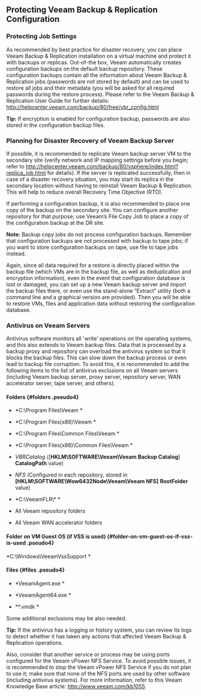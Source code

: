 Protecting Veeam Backup & Replication Configuration
---------------------------------------------------

### Protecting Job Settings

As recommended by best practice for disaster recovery, you can place
Veeam Backup & Replication installation on a virtual machine and protect
it with backups or replicas. Out-of-the box, Veeam automatically creates
configuration backups on the default backup repository. These
configuration backups contain all the information about Veeam Backup &
Replication jobs (passwords are not stored by default) and can be used
to restore all jobs and their metadata (you will be asked for all
required passwords during the restore process). Please refer to the
Veeam Backup & Replication User Guide for further details:
<http://helpcenter.veeam.com/backup/80/free/vbr_config.html>

**Tip:** If encryption is enabled for configuration backup, passwords
are also stored in the configuration backup files.

### Planning for Disaster Recovery of Veeam Backup Server

If possible, it is recommended to replicate Veeam backup server VM to
the secondary site (verify network and IP mapping settings before you
begin; refer to
<http://helpcenter.veeam.com/backup/80/vsphere/index.html?replica_job.html>
for details). If the server is replicated successfully, then in case of
a disaster recovery situation, you may start its replica in the
secondary location without having to reinstall Veeam Backup &
Replication. This will help to reduce overall Recovery Time Objective
(RTO).

If performing a configuration backup, it is also recommended to place
one copy of the backup on the secondary site. You can configure another
repository for that purpose; use Veeam’s File Copy Job to place a copy
of the configuration backup at the DR site.

**Note:** Backup copy jobs do not process configuration backups.
Remember that configuration backups are not processed with backup to
tape jobs; if you want to store configuration backups on tape, use file
to tape jobs instead.

Again, since all data required for a restore is directly placed within
the backup file (which VMs are in the backup file, as well as
deduplication and encryption information), even in the event that
configuration database is lost or damaged, you can set up a new Veeam
backup server and import the backup files there, or even use the
stand-alone “Extract” utility (both a command line and a graphical
version are provided). Then you will be able to restore VMs, files and
application data without restoring the configuration database.

### Antivirus on Veeam Servers

Antivirus software monitors all 'write' operations on the operating
systems, and this also extends to Veeam backup files. Data that is
processed by a backup proxy and repository can overload the antivirus
system so that it blocks the backup files. This can slow down the backup
process or even lead to backup file corruption. To avoid this, it is
recommended to add the following items to the list of antivirus
exclusions on all Veeam servers (including Veeam backup server, proxy
server, repository server, WAN accelerator server, tape server, and
others).

#### Folders {#folders .pseudo4}

-   *C:\\Program Files\\Veeam *

-   *C:\\Program Files(x86)\\Veeam *

-   *C:\\Program Files\\Common Files\\Veeam *

-   *C:\\Program Files(x86)\\Common Files\\Veeam *

-   *VBRCatalog* (\[**HKLM\\SOFTWARE\\Veeam\\Veeam Backup Catalog**\]
    **CatalogPath** value)

-   *NFS* (Configured in each repository, stored in
    **\[HKLM\\SOFTWARE\\Wow6432Node\\Veeam\\Veeam NFS\]**
    **RootFolder** value)

-   *C:\\VeeamFLR\\\* *

-   All Veeam repository folders

-   All Veeam WAN accelerator folders

#### Folder on VM Guest OS (if VSS is used) {#folder-on-vm-guest-os-if-vss-is-used .pseudo4}

*C:\\Windows\\VeeamVssSupport *

#### Files {#files .pseudo4}

-   *VeeamAgent.exe *

-   *VeeamAgent64.exe *

-   *\*.vmdk *

Some additional exclusions may be also needed.

**Tip:** If the antivirus has a logging or history system, you can
review its logs to detect whether it has taken any actions that affected
Veeam Backup & Replication operations.

Also, consider that another service or process may be using ports
configured for the Veeam vPower NFS Service. To avoid possible issues,
it is recommended to stop the Veeam vPower NFS Service if you do not
plan to use it; make sure that none of the NFS ports are used by other
software (including antivirus systems). For more information, refer to
this Veeam Knowledge Base article: <http://www.veeam.com/kb1055>.
